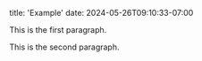 title: 'Example'
date: 2024-05-26T09:10:33-07:00

This is the first paragraph.

<!--more-->

This is the second paragraph.

